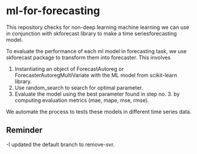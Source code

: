# ml-for-forecasting
This repository checks for non-deep learning machine learning we can use in conjunction with skforecast library to 
make a time seriesforecasting model.

To evaluate the performance of each ml model in forecasting task, we use skforecast package to transform them into forecaster. This involves
1) Instantiating an object of ForecastAutoreg or ForecasterAutoregMultiVariate with the ML model from scikit-learn library.
2) Use random_search to search for optimal parameter.
3) Evaluate the model using the best parameter found in step no. 3. by computing evaluation metrics (mae, mape, mse, rmse).

We automate the process to tests these models in different time series data. 

## Reminder
-I updated the default branch to remove-svr. 
